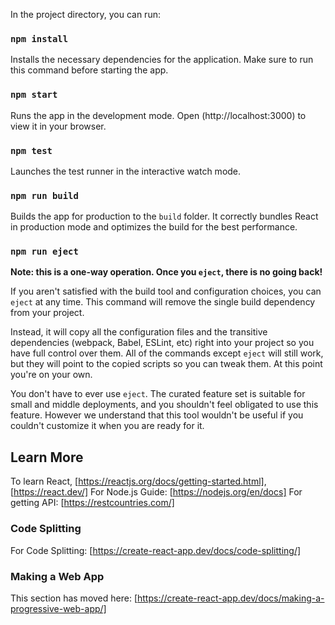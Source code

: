 In the project directory, you can run:

### `npm install`

Installs the necessary dependencies for the application.
Make sure to run this command before starting the app.

### `npm start`

Runs the app in the development mode.
Open (http://localhost:3000) to view it in your browser.

### `npm test`

Launches the test runner in the interactive watch mode.

### `npm run build`

Builds the app for production to the `build` folder.
It correctly bundles React in production mode and optimizes the build for the best performance.

### `npm run eject`

**Note: this is a one-way operation. Once you `eject`, there is no going back!**

If you aren't satisfied with the build tool and configuration choices, you can `eject` at any time. This command will remove the single build dependency from your project.

Instead, it will copy all the configuration files and the transitive dependencies (webpack, Babel, ESLint, etc) right into your project so you have full control over them. All of the commands except `eject` will still work, but they will point to the copied scripts so you can tweak them. At this point you're on your own.

You don't have to ever use `eject`. The curated feature set is suitable for small and middle deployments, and you shouldn't feel obligated to use this feature. However we understand that this tool wouldn't be useful if you couldn't customize it when you are ready for it.

## Learn More

To learn React, [https://reactjs.org/docs/getting-started.html], [https://react.dev/]
For Node.js Guide: [https://nodejs.org/en/docs]
For getting API: [https://restcountries.com/]

### Code Splitting

For Code Splitting: [https://create-react-app.dev/docs/code-splitting/]

### Making a Web App

This section has moved here: [https://create-react-app.dev/docs/making-a-progressive-web-app/]


